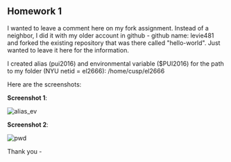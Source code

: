 ## Homework 1

I wanted to leave a comment here on my fork assignment. Instead of a neighbor, I did it with my older account in github - github name: levie481 and forked the existing repository that was there called "hello-world". Just wanted to leave it here for the information.

I created alias (pui2016) and environmental variable ($PUI2016) for the path to my folder (NYU netid = el2666):
/home/cusp/el2666

Here are the screenshots:

**Screenshot 1**:

![alias_ev](https://github.com/ekaterinalev/PUI2016_el2666/blob/master/HW1_el2666/screenshot_1.jpg)

**Screenshot 2**:

![pwd](https://github.com/ekaterinalev/PUI2016_el2666/blob/master/HW1_el2666/screenshot_2.jpg)

Thank you -
